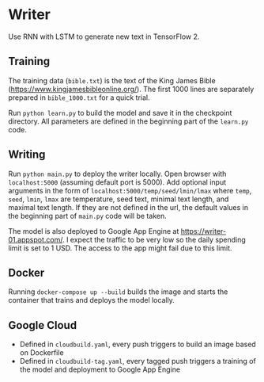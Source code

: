 # Writer

Use RNN with LSTM to generate new text in TensorFlow 2.

## Training

The training data (`bible.txt`) is the text of the King James Bible (https://www.kingjamesbibleonline.org/). The first 1000 lines are separately prepared in `bible_1000.txt` for a quick trial.

Run `python learn.py` to build the model and save it in the checkpoint directory. All parameters are defined in the beginning part of the `learn.py` code.

## Writing

Run `python main.py` to deploy the writer locally. Open browser with `localhost:5000` (assuming default port is 5000). Add optional input arguments in the form of `localhost:5000/temp/seed/lmin/lmax` where `temp`, `seed`, `lmin`, `lmax` are temperature, seed text, minimal text length, and maximal text length. If they are not defined in the url, the default values in the beginning part of `main.py` code will be taken.

The model is also deployed to Google App Engine at https://writer-01.appspot.com/. I expect the traffic to be very low so the daily spending limit is set to 1 USD. The access to the app might fail due to this limit.

## Docker

Running `docker-compose up --build` builds the image and starts the container that trains and deploys the model locally.

## Google Cloud

- Defined in `cloudbuild.yaml`, every push triggers to build an image based on Dockerfile
- Defined in `cloudbuild-tag.yaml`, every tagged push triggers a training of the model and deployment to Google App Engine

